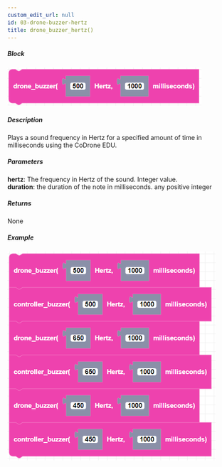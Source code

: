 ```yaml
---
custom_edit_url: null
id: 03-drone-buzzer-hertz
title: drone_buzzer_hertz()
---
```


##### Block

![drone buzzer hertz image](drone_buzzer_hertz.PNG)

##### Description

Plays a sound frequency in Hertz for a specified amount of time in milliseconds using the CoDrone EDU.

##### Parameters

**hertz**: The frequency in Hertz of the sound. Integer value. <br />
**duration**: the duration of the note in milliseconds. any positive integer

##### Returns

None

##### Example

![hertz buzzer example image](hertz_example.PNG)
